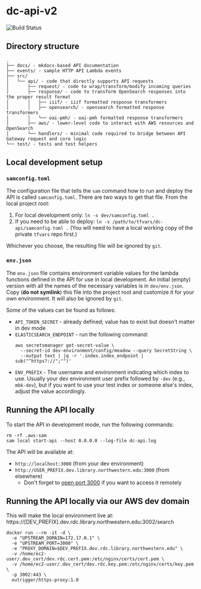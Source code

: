 # dc-api-v2

![Build Status](https://github.com/nulib/dc-api-v2/actions/workflows/build.yml/badge.svg)

## Directory structure

```
.
├── docs/ - mkdocs-based API documentation
├── events/ - sample HTTP API Lambda events
├── src/
│   └── api/ - code that directly supports API requests
│       ├── request/ - code to wrap/transform/modify incoming queries
│       ├── response/ - code to transform OpenSearch responses into the proper result format
│       │   ├── iiif/ - iiif formatted response transformers
│       │   ├── opensearch/ - opensearch formatted response transformers
│       │   └── oai-pmh/ - oai-pmh formatted response transformers
│       ├── aws/ - lower-level code to interact with AWS resources and OpenSearch
│       └── handlers/ - minimal code required to bridge between API Gateway request and core logic
└── test/ - tests and test helpers
```

## Local development setup

### `samconfig.toml`

The configuration file that tells the `sam` command how to run and deploy the API is called `samconfig.toml`. There are two ways to get that file. From the local project root:

1. For local development only: `ln -s dev/samconfig.toml .`
2. If you need to be able to deploy: `ln -s /path/to/tfvars/dc-api/samconfig.toml .` (You will need to have a local working copy of the private `tfvars` repo first.)

Whichever you choose, the resulting file will be ignored by `git`.

### `env.json`

The `env.json` file contains environment variable values for the lambda functions defined in the API for use in local development. An initial (empty) version with all the names of the necessary variables is in `dev/env.json`. Copy (**do not symlink**) this file into the project root and customize it for your own environment. It will also be ignored by `git`.

Some of the values can be found as follows:

- `API_TOKEN_SECRET` - already defined; value has to exist but doesn't matter in dev mode
- `ELASTICSEARCH_ENDPOINT` - run the following command:
  ```
  aws secretsmanager get-secret-value \
    --secret-id dev-environment/config/meadow --query SecretString \
    --output text | jq -r '.index.index_endpoint | sub("^https?://";"")'
  ```
- `ENV_PREFIX` - The username and environment indicating which index to use. Usually your dev environment user prefix followed by `-dev` (e.g., `mbk-dev`), but if you want to use your test index or someone else's index, adjust the value accordingly.

## Running the API locally

To start the API in development mode, run the following commands:

```
rm -rf .aws-sam
sam local start-api --host 0.0.0.0 --log-file dc-api.log
```

The API will be available at:

- `http://localhost:3000` (from your dev environment)
- `http://USER_PREFIX.dev.library.northwestern.edu:3000` (from elsewhere)
  - Don't forget to [open port 3000](https://github.com/nulib/aws-developer-environment#convenience-scripts) if you want to access it remotely

## Running the API locally via our AWS dev domain

This will make the local environment live at: https://[DEV_PREFIX].dev.rdc.library.northwestern.edu:3002/search

```
docker run --rm -it -d \
  -e "UPSTREAM_DOMAIN=172.17.0.1" \
  -e "UPSTREAM_PORT=3000" \
  -e "PROXY_DOMAIN=$DEV_PREFIX.dev.rdc.library.northwestern.edu" \
  -v /home/ec2-user/.dev_cert/dev.rdc.cert.pem:/etc/nginx/certs/cert.pem \
  -v /home/ec2-user/.dev_cert/dev.rdc.key.pem:/etc/nginx/certs/key.pem \
  -p 3002:443 \
  outrigger/https-proxy:1.0
```
